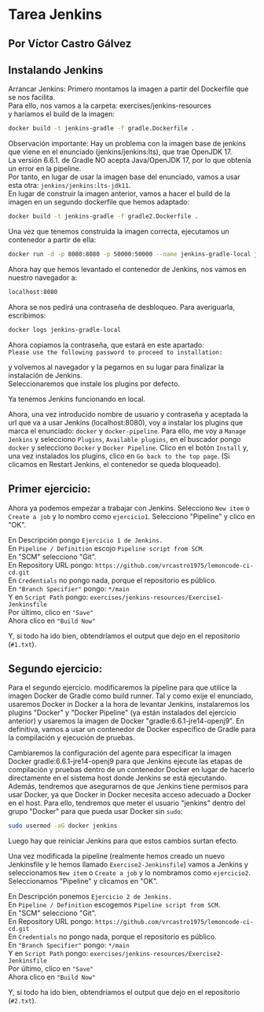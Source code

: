 # **Tarea Jenkins**
## Por Víctor Castro Gálvez

## Instalando Jenkins
Arrancar Jenkins:
Primero montamos la imagen a partir del Dockerfile que se nos facilita.  
Para ello, nos vamos a la carpeta:
exercises/jenkins-resources  
y haríamos el build de la imagen:  
```bash
docker build -t jenkins-gradle -f gradle.Dockerfile .
```
Observación importante:
Hay un problema con la imagen base de jenkins que viene en el enunciado (jenkins/jenkins:lts), que trae OpenJDK 17.  
La versión 6.6.1. de Gradle NO acepta Java/OpenJDK 17, por lo que obtenía un error en la pipeline.  
Por tanto, en lugar de usar la imagen base del enunciado, vamos a usar esta otra: `jenkins/jenkins:lts-jdk11`.  
En lugar de construir la imagen anterior, vamos a hacer el build de la imagen en un segundo dockerfile que hemos adaptado:  

```bash
docker build -t jenkins-gradle -f gradle2.Dockerfile .
```

Una vez que tenemos construida la imagen correcta, ejecutamos un contenedor a partir de ella:  

```bash
docker run -d -p 8080:8080 -p 50000:50000 --name jenkins-gradle-local jenkins-gradle
```

Ahora hay que hemos levantado el contenedor de Jenkins, nos vamos en nuestro navegador a:  
```bash
localhost:8080
```

Ahora se nos pedirá una contraseña de desbloqueo. Para averiguarla, escribimos:  
```bash
docker logs jenkins-gradle-local
```

Ahora copiamos la contraseña, que estará en este apartado:  
`Please use the following password to proceed to installation:`  

y volvemos al navegador y la pegamos en su lugar para finalizar la instalación de Jenkins.  
Seleccionaremos que instale los plugins por defecto.

Ya tenemos Jenkins funcionando en local.  

Ahora, una vez introducido nombre de usuario y contraseña y aceptada la url que va a usar Jenkins (localhost:8080), voy a instalar los plugins que marca el enunciado: `docker` y `docker-pipeline`. Para ello, me voy a `Manage Jenkins` y selecciono `Plugins`, `Available plugins`, en el buscador pongo `docker` y selecciono `Docker` y `Docker Pipeline`. Clico en el botón `Install` y, una vez instalados los plugins, clico en `Go
back to the top page`. (Si clicamos en Restart Jenkins, el contenedor se queda bloqueado).  

## Primer ejercicio:  
Ahora ya podemos empezar a trabajar con Jenkins. Selecciono `New item` o `Create a job` y lo nombro como `ejercicio1`. Selecciono "Pipeline" y clico en "OK".  

En Descripción pongo `Ejercicio 1 de Jenkins.`  
En `Pipeline / Definition` escojo `Pipeline script from SCM`.  
En "SCM" selecciono "Git".  
En Repository URL pongo: `https://github.com/vrcastro1975/lemoncode-ci-cd.git`  
En `Credentials` no pongo nada, porque el repositorio es público.  
En `"Branch Specifier"` pongo: `*/main`  
Y en `Script Path` pongo: `exercises/jenkins-resources/Exercise1-Jenkinsfile`  
Por último, clico en `"Save"`  
Ahora clico en `"Build Now"`  

Y, si todo ha ido bien, obtendríamos el output que dejo en el repositorio (`#1.txt`).  
  
## Segundo ejercicio:  
Para el segundo ejercicio. modificaremos la pipeline para que utilice la imagen Docker de Gradle como build runner. Tal y como exije el enunciado, usaremos Docker in Docker a la hora de levantar Jenkins, instalaremos los plugins "Docker" y "Docker Pipeline" (ya están instalados del ejercicio anterior) y usaremos la imagen de Docker "gradle:6.6.1-jre14-openj9". En definitiva, vamos a usar un contenedor de Docker específico de Gradle para la compilación y ejecución de pruebas.  

Cambiaremos la configuración del agente para especificar la imagen Docker gradle:6.6.1-jre14-openj9 para que Jenkins ejecute las etapas de compilación y pruebas dentro de un contenedor Docker en lugar de hacerlo directamente en el sistema host donde Jenkins se está ejecutando.  
Además, tendremos que asegurarnos de que Jenkins tiene permisos para usar Docker, ya que Docker in Docker necesita acceso adecuado a Docker en el host. Para ello, tendremos que meter el usuario "jenkins" dentro del grupo "Docker" para que pueda usar Docker sin `sudo`:  
```bash
sudo usermod -aG docker jenkins
```  
Luego hay que reiniciar Jenkins para que estos cambios surtan efecto.  

Una vez modificada la pipeline (realmente hemos creado un nuevo Jenkinsfile y le hemos llamado `Exercise2-Jenkinsfile`) vamos a Jenkins y seleccionamos `New item` o `Create a job` y lo nombramos como `ejercicio2`. Seleccionamos "Pipeline" y clicamos en "OK".  

En Descripción ponemos `Ejercicio 2 de Jenkins.`  
En `Pipeline / Definition` escogemos `Pipeline script from SCM`.  
En "SCM" selecciono "Git".  
En Repository URL pongo: `https://github.com/vrcastro1975/lemoncode-ci-cd.git`  
En `Credentials` no pongo nada, porque el repositorio es público.  
En `"Branch Specifier"` pongo: `*/main`  
Y en `Script Path` pongo: `exercises/jenkins-resources/Exercise2-Jenkinsfile`  
Por último, clico en `"Save"`  
Ahora clico en `"Build Now"`  

Y, si todo ha ido bien, obtendríamos el output que dejo en el repositorio (`#2.txt`).  


